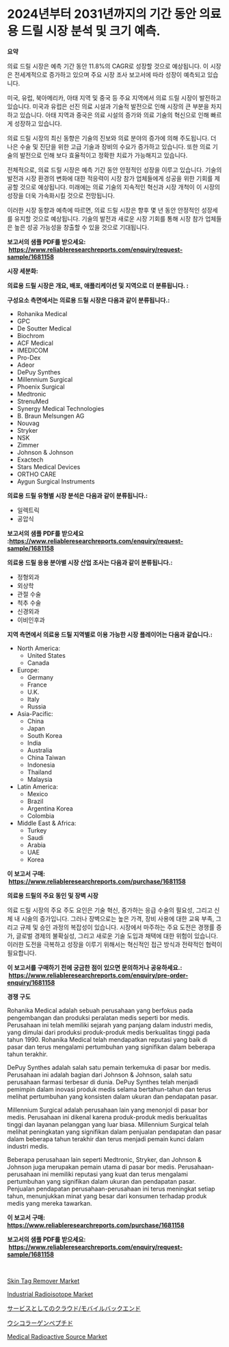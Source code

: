 <p><h1>2024년부터 2031년까지의 기간 동안 의료용 드릴 시장 분석 및 크기 예측.</h1></p><p><strong>요약</strong></p>
<p><p>의료 드릴 시장은 예측 기간 동안 11.8%의 CAGR로 성장할 것으로 예상됩니다. 이 시장은 전세계적으로 증가하고 있으며 주요 시장 조사 보고서에 따라 성장이 예측되고 있습니다.</p><p>미국, 유럽, 북아메리카, 아태 지역 및 중국 등 주요 지역에서 의료 드릴 시장이 발전하고 있습니다. 미국과 유럽은 선진 의료 시설과 기술적 발전으로 인해 시장의 큰 부분을 차지하고 있습니다. 아태 지역과 중국은 의료 시설의 증가와 의료 기술의 혁신으로 인해 빠르게 성장하고 있습니다.</p><p>의료 드릴 시장의 최신 동향은 기술의 진보와 의료 분야의 증가에 의해 주도됩니다. 더 나은 수술 및 진단을 위한 고급 기술과 장비의 수요가 증가하고 있습니다. 또한 의료 기술의 발전으로 인해 보다 효율적이고 정확한 치료가 가능해지고 있습니다.</p><p>전체적으로, 의료 드릴 시장은 예측 기간 동안 안정적인 성장을 이루고 있습니다. 기술의 발전과 시장 환경의 변화에 대한 적응력이 시장 참가 업체들에게 성공을 위한 기회를 제공할 것으로 예상됩니다. 미래에는 의료 기술의 지속적인 혁신과 시장 개척이 이 시장의 성장을 더욱 가속화시킬 것으로 전망됩니다.</p><p>이러한 시장 동향과 예측에 따르면, 의료 드릴 시장은 향후 몇 년 동안 안정적인 성장세를 유지할 것으로 예상됩니다. 기술의 발전과 새로운 시장 기회를 통해 시장 참가 업체들은 높은 성공 가능성을 창출할 수 있을 것으로 기대됩니다.</p></p>
<p><strong>보고서의 샘플 PDF를 받으세요: &nbsp;<a href="https://www.reliableresearchreports.com/enquiry/request-sample/1681158">https://www.reliableresearchreports.com/enquiry/request-sample/1681158</a></strong></p>
<p><strong>시장 세분화:</strong></p>
<p><strong> 의료용 드릴 시장은 개요, 배포, 애플리케이션 및 지역으로 더 분류됩니다. :</strong></p>
<p><strong>구성요소 측면에서는 의료용 드릴 시장은 다음과 같이 분류됩니다.:</strong></p>
<p><ul><li>Rohanika Medical</li><li>GPC</li><li>De Soutter Medical</li><li>Biochrom</li><li>ACF Medical</li><li>IMEDICOM</li><li>Pro-Dex</li><li>Adeor</li><li>DePuy Synthes</li><li>Millennium Surgical</li><li>Phoenix Surgical</li><li>Medtronic</li><li>StrenuMed</li><li>Synergy Medical Technologies</li><li>B. Braun Melsungen AG</li><li>Nouvag</li><li>Stryker</li><li>NSK</li><li>Zimmer</li><li>Johnson & Johnson</li><li>Exactech</li><li>Stars Medical Devices</li><li>ORTHO CARE</li><li>Aygun Surgical Instruments</li></ul></p>
<p><strong> 의료용 드릴 유형별 시장 분석은 다음과 같이 분류됩니다.:</strong></p>
<p><ul><li>일렉트릭</li><li>공압식</li></ul></p>
<p><strong>보고서의 샘플 PDF를 받으세요 :<a href="https://www.reliableresearchreports.com/enquiry/request-sample/1681158">https://www.reliableresearchreports.com/enquiry/request-sample/1681158</a></strong></p>
<p><strong> 의료용 드릴 응용 분야별 시장 산업 조사는 다음과 같이 분류됩니다.:</strong></p>
<p><ul><li>정형외과</li><li>외상학</li><li>관절 수술</li><li>척추 수술</li><li>신경외과</li><li>이비인후과</li></ul></p>
<p><strong>지역 측면에서 의료용 드릴 지역별로 이용 가능한 시장 플레이어는 다음과 같습니다.:</strong></p>
<p><ul>
    <li>
        North America:
        <ul>
            <li>United States</li>
            <li>Canada</li>
        </ul>
    </li>
    <li>
        Europe:
        <ul>
            <li>Germany</li>
            <li>France</li>
            <li>U.K.</li>
            <li>Italy</li>
            <li>Russia</li>
        </ul>
    </li>
    <li>
        Asia-Pacific:
        <ul>
            <li>China</li>
            <li>Japan</li>
            <li>South Korea</li>
            <li>India</li>
            <li>Australia</li>
            <li>China Taiwan</li>
            <li>Indonesia</li>
            <li>Thailand</li>
            <li>Malaysia</li>
        </ul>
    </li>
    <li>
        Latin America:
        <ul>
            <li>Mexico</li>
            <li>Brazil</li>
            <li>Argentina Korea</li>
            <li>Colombia</li>
        </ul>
    </li>
    <li>
        Middle East & Africa:
        <ul>
            <li>Turkey</li>
            <li>Saudi</li>
            <li>Arabia</li>
            <li>UAE</li>
            <li>Korea</li>
        </ul>
    </li>
    </ul></p>
<p><strong>이 보고서 구매: &nbsp;<a href="https://www.reliableresearchreports.com/purchase/1681158">https://www.reliableresearchreports.com/purchase/1681158</a></strong></p>
<p><strong>의료용 드릴의 주요 동인 및 장벽 시장</strong></p>
<p><p>의료 드릴 시장의 주요 주도 요인은 기술 혁신, 증가하는 응급 수술의 필요성, 그리고 신체 내 시술의 증가입니다. 그러나 장벽으로는 높은 가격, 장비 사용에 대한 교육 부족, 그리고 규제 및 승인 과정의 복잡성이 있습니다. 시장에서 마주하는 주요 도전은 경쟁률 증가, 글로벌 경제의 불확실성, 그리고 새로운 기술 도입과 채택에 대한 위험이 있습니다. 이러한 도전을 극복하고 성장을 이루기 위해서는 혁신적인 접근 방식과 전략적인 협력이 필요합니다.</p></p>
<p><strong>이 보고서를 구매하기 전에 궁금한 점이 있으면 문의하거나 공유하세요.: &nbsp;<a href="https://www.reliableresearchreports.com/enquiry/pre-order-enquiry/1681158">https://www.reliableresearchreports.com/enquiry/pre-order-enquiry/1681158</a></strong></p>
<p><strong>경쟁 구도</strong></p>
<p><p>Rohanika Medical adalah sebuah perusahaan yang berfokus pada pengembangan dan produksi peralatan medis seperti bor medis. Perusahaan ini telah memiliki sejarah yang panjang dalam industri medis, yang dimulai dari produksi produk-produk medis berkualitas tinggi pada tahun 1990. Rohanika Medical telah mendapatkan reputasi yang baik di pasar dan terus mengalami pertumbuhan yang signifikan dalam beberapa tahun terakhir.</p><p>DePuy Synthes adalah salah satu pemain terkemuka di pasar bor medis. Perusahaan ini adalah bagian dari Johnson & Johnson, salah satu perusahaan farmasi terbesar di dunia. DePuy Synthes telah menjadi pemimpin dalam inovasi produk medis selama bertahun-tahun dan terus melihat pertumbuhan yang konsisten dalam ukuran dan pendapatan pasar.</p><p>Millennium Surgical adalah perusahaan lain yang menonjol di pasar bor medis. Perusahaan ini dikenal karena produk-produk medis berkualitas tinggi dan layanan pelanggan yang luar biasa. Millennium Surgical telah melihat peningkatan yang signifikan dalam penjualan pendapatan dan pasar dalam beberapa tahun terakhir dan terus menjadi pemain kunci dalam industri medis.</p><p>Beberapa perusahaan lain seperti Medtronic, Stryker, dan Johnson & Johnson juga merupakan pemain utama di pasar bor medis. Perusahaan-perusahaan ini memiliki reputasi yang kuat dan terus mengalami pertumbuhan yang signifikan dalam ukuran dan pendapatan pasar. Penjualan pendapatan perusahaan-perusahaan ini terus meningkat setiap tahun, menunjukkan minat yang besar dari konsumen terhadap produk medis yang mereka tawarkan.</p></p>
<p><strong>이 보고서 구매: &nbsp; <a href="https://www.reliableresearchreports.com/purchase/1681158">https://www.reliableresearchreports.com/purchase/1681158</a></strong></p>
<p><strong>보고서의 샘플 PDF를 받으세요: &nbsp;<a href="https://www.reliableresearchreports.com/enquiry/request-sample/1681158">https://www.reliableresearchreports.com/enquiry/request-sample/1681158</a></strong><strong></strong></p>
<p>&nbsp;</p>
<p><p><a href="https://github.com/castoriffic/Market-Research-Report-List-3/blob/main/skin-tag-remover-market.md">Skin Tag Remover Market</a></p><p><a href="https://issuu.com/reportprime-2/docs/industrial-radioisotope-market-size-2030.pptx">Industrial Radioisotope Market</a></p><p><a href="https://medium.com/@kyaorris56456/%E3%82%AF%E3%83%A9%E3%82%A6%E3%83%89-%E3%83%A2%E3%83%90%E3%82%A4%E3%83%AB-%E3%83%90%E3%83%83%E3%82%AF%E3%82%A8%E3%83%B3%E3%83%89-%E3%82%A2%E3%82%BA-%E3%82%A2%E3%83%BC-%E3%82%B5%E3%83%BC%E3%83%93%E3%82%B9%E5%B8%82%E5%A0%B4-%E7%A8%AE%E9%A1%9E-%E3%82%A2%E3%83%97%E3%83%AA%E3%82%B1%E3%83%BC%E3%82%B7%E3%83%A7%E3%83%B3-%E3%81%8A%E3%82%88%E3%81%B3%E5%9C%B0%E7%90%86%E3%81%AB%E3%82%88%E3%82%8B%E5%8C%85%E6%8B%AC%E7%9A%84%E3%81%AA%E8%A9%95%E4%BE%A1-9c9a28837a48">サービスとしてのクラウド/モバイルバックエンド</a></p><p><a href="https://github.com/jkjreqjscoxx7/Market-Research-Report-List-1/blob/main/11230163572.md">ウシコラーゲンペプチド</a></p><p><a href="https://issuu.com/reportprime-2/docs/medical-radioactive-source-market-size-2030.pptx">Medical Radioactive Source Market</a></p></p>